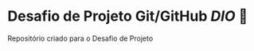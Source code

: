 # Desafio de Projeto Git/GitHub *DIO*  :bookmark_tabs:
Repositório criado para o Desafio de Projeto
